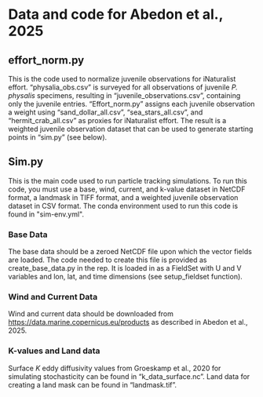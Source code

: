 # Data and code for Abedon et al., 2025

## effort_norm.py

This is the code used to normalize juvenile observations for iNaturalist effort. “physalia_obs.csv” is surveyed for all observations of juvenile _P. physalis_ specimens, resulting in “juvenile_observations.csv”, containing only the juvenile entries. “Effort_norm.py” assigns each juvenile observation a weight using “sand_dollar_all.csv”, “sea_stars_all.csv”, and “hermit_crab_all.csv” as proxies for iNaturalist effort. The result is a weighted juvenile observation dataset that can be used to generate starting points in “sim.py” (see below). 

## Sim.py

This is the main code used to run particle tracking simulations. To run this code, you must use a base, wind, current, and k-value dataset in NetCDF format, a landmask in TIFF format, and a weighted juvenile observation dataset in CSV format. The conda environment used to run this code is found in "sim-env.yml".

### Base Data

The base data should be a zeroed NetCDF file upon which the vector fields are loaded. The code needed to create this file is provided as create_base_data.py in the rep. It is loaded in as a FieldSet with U and V variables and lon, lat, and time dimensions (see setup_fieldset function).

### Wind and Current Data 

Wind and current data should be downloaded from https://data.marine.copernicus.eu/products as described in Abedon et al., 2025. 

### K-values and Land data

Surface $K$ eddy diffusivity values from Groeskamp et al., 2020 for simulating stochasticity can be found in “k_data_surface.nc”. Land data for creating a land mask can be found in “landmask.tif”.
